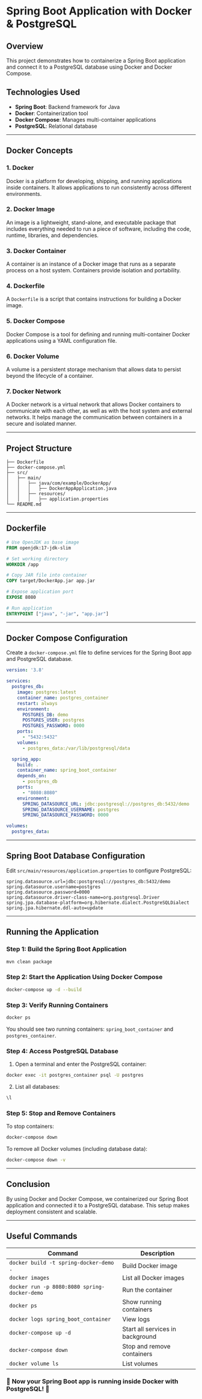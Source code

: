 # Spring Boot Application with Docker & PostgreSQL

## Overview
This project demonstrates how to containerize a Spring Boot application and connect it to a PostgreSQL database using Docker and Docker Compose.

## Technologies Used
- **Spring Boot**: Backend framework for Java
- **Docker**: Containerization tool
- **Docker Compose**: Manages multi-container applications
- **PostgreSQL**: Relational database

---
## **Docker Concepts**
### **1. Docker**
Docker is a platform for developing, shipping, and running applications inside containers. It allows applications to run consistently across different environments.

### **2. Docker Image**
An image is a lightweight, stand-alone, and executable package that includes everything needed to run a piece of software, including the code, runtime, libraries, and dependencies.

### **3. Docker Container**
A container is an instance of a Docker image that runs as a separate process on a host system. Containers provide isolation and portability.

### **4. Dockerfile**
A `Dockerfile` is a script that contains instructions for building a Docker image.

### **5. Docker Compose**
Docker Compose is a tool for defining and running multi-container Docker applications using a YAML configuration file.

### **6. Docker Volume**
A volume is a persistent storage mechanism that allows data to persist beyond the lifecycle of a container.

### **7. Docker Network**
A Docker network is a virtual network that allows Docker containers to communicate with each other, as well as with the host system and external networks. It helps manage the communication between containers in a secure and isolated manner.

---
## **Project Structure**
```
├── Dockerfile
├── docker-compose.yml
├── src/
│   ├── main/
│   │   ├── java/com/example/DockerApp/
│   │   │   ├── DockerAppApplication.java
│   │   ├── resources/
│   │   │   ├── application.properties
└── README.md
```

---
## **Dockerfile**
```dockerfile
# Use OpenJDK as base image
FROM openjdk:17-jdk-slim

# Set working directory
WORKDIR /app

# Copy JAR file into container
COPY target/DockerApp.jar app.jar

# Expose application port
EXPOSE 8080

# Run application
ENTRYPOINT ["java", "-jar", "app.jar"]
```

---
## **Docker Compose Configuration**
Create a `docker-compose.yml` file to define services for the Spring Boot app and PostgreSQL database.

```yaml
version: '3.8'

services:
  postgres_db:
    image: postgres:latest
    container_name: postgres_container
    restart: always
    environment:
      POSTGRES_DB: demo
      POSTGRES_USER: postgres
      POSTGRES_PASSWORD: 0000
    ports:
      - "5432:5432"
    volumes:
      - postgres_data:/var/lib/postgresql/data

  spring_app:
    build: .
    container_name: spring_boot_container
    depends_on:
      - postgres_db
    ports:
      - "8080:8080"
    environment:
      SPRING_DATASOURCE_URL: jdbc:postgresql://postgres_db:5432/demo
      SPRING_DATASOURCE_USERNAME: postgres
      SPRING_DATASOURCE_PASSWORD: 0000

volumes:
  postgres_data:
```

---
## **Spring Boot Database Configuration**
Edit `src/main/resources/application.properties` to configure PostgreSQL:

```properties
spring.datasource.url=jdbc:postgresql://postgres_db:5432/demo
spring.datasource.username=postgres
spring.datasource.password=0000
spring.datasource.driver-class-name=org.postgresql.Driver
spring.jpa.database-platform=org.hibernate.dialect.PostgreSQLDialect
spring.jpa.hibernate.ddl-auto=update
```

---
## **Running the Application**

### **Step 1: Build the Spring Boot Application**
```sh
mvn clean package
```

### **Step 2: Start the Application Using Docker Compose**
```sh
docker-compose up -d --build
```

### **Step 3: Verify Running Containers**
```sh
docker ps
```
You should see two running containers: `spring_boot_container` and `postgres_container`.

### **Step 4: Access PostgreSQL Database**
1. Open a terminal and enter the PostgreSQL container:
```sh
docker exec -it postgres_container psql -U postgres
```
2. List all databases:
```sql
\l
```

### **Step 5: Stop and Remove Containers**
To stop containers:
```sh
docker-compose down
```

To remove all Docker volumes (including database data):
```sh
docker-compose down -v
```

---
## **Conclusion**
By using Docker and Docker Compose, we containerized our Spring Boot application and connected it to a PostgreSQL database. This setup makes deployment consistent and scalable.

---
## **Useful Commands**
| Command | Description |
|---------|-------------|
| `docker build -t spring-docker-demo .` | Build Docker image |
| `docker images` | List all Docker images |
| `docker run -p 8080:8080 spring-docker-demo` | Run the container |
| `docker ps` | Show running containers |
| `docker logs spring_boot_container` | View logs |
| `docker-compose up -d` | Start all services in background |
| `docker-compose down` | Stop and remove containers |
| `docker volume ls` | List volumes |

### 🎯 **Now your Spring Boot app is running inside Docker with PostgreSQL! 🚀**

